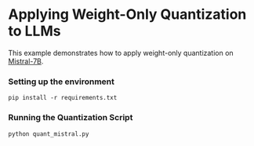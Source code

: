 Applying Weight-Only Quantization to LLMs
=====================
This example demonstrates how to apply weight-only quantization on [Mistral-7B](https://huggingface.co/mistralai/Mistral-7B-v0.1).


### Setting up the environment 
```shell
pip install -r requirements.txt
```

### Running the Quantization Script

```shell
python quant_mistral.py
``` 
